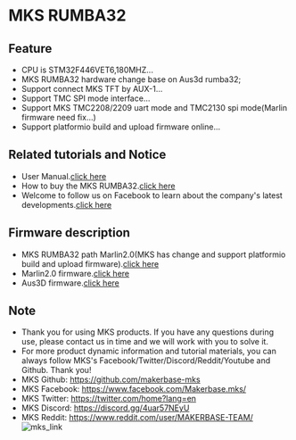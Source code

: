 # MKS RUMBA32
## Feature
 - CPU is STM32F446VET6,180MHZ...
 - MKS RUMBA32 hardware change base on Aus3d rumba32;
 - Support connect MKS TFT by AUX-1...
 - Support TMC SPI mode interface...
 - Support MKS TMC2208/2209 uart mode and TMC2130 spi mode(Marlin firmware need fix...)
 - Support platformio build and upload firmware online...
## Related tutorials and Notice
- User Manual.[click here](https://github.com/makerbase-mks/MKS-RUMBA32/wiki/MKS-RUMBA32-User-Manual)
- How to buy the MKS RUMBA32.[click here](https://www.aliexpress.com/item/4000717327779.html?spm=2114.12010612.8148356.11.86d51141W6CDbB)
- Welcome to follow us on Facebook to learn about the company's latest developments.[click here](https://www.facebook.com/Makerbase.mks/)

## Firmware description
- MKS RUMBA32 path Marlin2.0(MKS has change and support platformio build and upload firmware).[click here](https://github.com/makerbase-mks/MKS-RUMBA32/tree/master/Firmware)
- Marlin2.0 firmware.[click here](https://github.com/MarlinFirmware/Marlin/tree/bugfix-2.0.x)
- Aus3D firmware.[click here](https://github.com/MKFirmware/MK4duo)

## Note
- Thank you for using MKS products. If you have any questions during use, please contact us in time and we will work with you to solve it.
- For more product dynamic information and tutorial materials, you can always follow MKS's Facebook/Twitter/Discord/Reddit/Youtube and Github. Thank you!
- MKS Github: https://github.com/makerbase-mks  
- MKS Facebook: https://www.facebook.com/Makerbase.mks/  
- MKS Twitter: https://twitter.com/home?lang=en  
- MKS Discord: https://discord.gg/4uar57NEyU
- MKS Reddit: https://www.reddit.com/user/MAKERBASE-TEAM/ 
![mks_link](https://user-images.githubusercontent.com/12979070/149612602-1ff7476b-d75d-4222-a13e-027f0c893f99.png)

